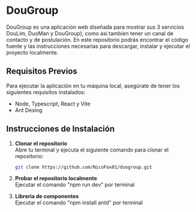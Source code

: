 # DouGroup

DouGroup es una aplicación web diseñada para mostrar sus 3 servicios DouLim, DuoMan y DouGroup), como así tambien tener un canal de contacto y de postulación. En este repositorio podrás encontrar el código fuente y las instrucciones necesarias para descargar, instalar y ejecutar el proyecto localmente.

## Requisitos Previos

Para ejecutar la aplicación en tu máquina local, asegúrate de tener los siguientes requisitos instalados:

- Node, Typescript, React y Vite
- Ant Desing

## Instrucciones de Instalación

1. **Clonar el repositorio**  
   Abre tu terminal y ejecuta el siguiente comando para clonar el repositorio:

   ```bash
   git clone https://github.com/NicoFox01/duogroup.git

2. **Probar el repositorio localmente**  
Ejecutar el comando "npm run dev" por terminal


3. **Libreria de componentes**  
   Ejecutar el comando "npm install antd" por terminal

